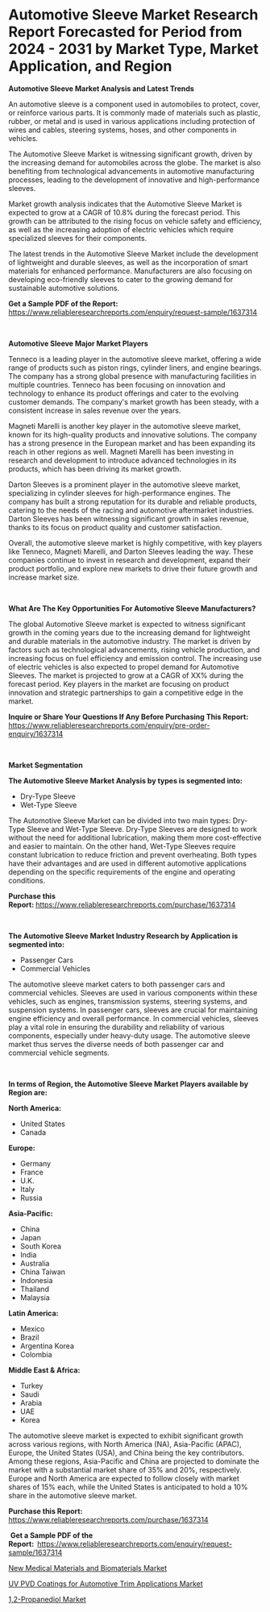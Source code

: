 <p><h1>Automotive Sleeve Market Research Report Forecasted for Period from 2024 -  2031 by Market Type, Market Application, and Region</h1></p><p><strong>Automotive Sleeve Market Analysis and Latest Trends</strong></p>
<p><p>An automotive sleeve is a component used in automobiles to protect, cover, or reinforce various parts. It is commonly made of materials such as plastic, rubber, or metal and is used in various applications including protection of wires and cables, steering systems, hoses, and other components in vehicles.</p><p>The Automotive Sleeve Market is witnessing significant growth, driven by the increasing demand for automobiles across the globe. The market is also benefiting from technological advancements in automotive manufacturing processes, leading to the development of innovative and high-performance sleeves.</p><p>Market growth analysis indicates that the Automotive Sleeve Market is expected to grow at a CAGR of 10.8% during the forecast period. This growth can be attributed to the rising focus on vehicle safety and efficiency, as well as the increasing adoption of electric vehicles which require specialized sleeves for their components.</p><p>The latest trends in the Automotive Sleeve Market include the development of lightweight and durable sleeves, as well as the incorporation of smart materials for enhanced performance. Manufacturers are also focusing on developing eco-friendly sleeves to cater to the growing demand for sustainable automotive solutions.</p></p>
<p><strong>Get a Sample PDF of the Report:&nbsp;</strong> <a href="https://www.reliableresearchreports.com/enquiry/request-sample/1637314">https://www.reliableresearchreports.com/enquiry/request-sample/1637314</a></p>
<p>&nbsp;</p>
<p><strong>Automotive Sleeve Major Market Players</strong></p>
<p><p>Tenneco is a leading player in the automotive sleeve market, offering a wide range of products such as piston rings, cylinder liners, and engine bearings. The company has a strong global presence with manufacturing facilities in multiple countries. Tenneco has been focusing on innovation and technology to enhance its product offerings and cater to the evolving customer demands. The company's market growth has been steady, with a consistent increase in sales revenue over the years.</p><p>Magneti Marelli is another key player in the automotive sleeve market, known for its high-quality products and innovative solutions. The company has a strong presence in the European market and has been expanding its reach in other regions as well. Magneti Marelli has been investing in research and development to introduce advanced technologies in its products, which has been driving its market growth.</p><p>Darton Sleeves is a prominent player in the automotive sleeve market, specializing in cylinder sleeves for high-performance engines. The company has built a strong reputation for its durable and reliable products, catering to the needs of the racing and automotive aftermarket industries. Darton Sleeves has been witnessing significant growth in sales revenue, thanks to its focus on product quality and customer satisfaction.</p><p>Overall, the automotive sleeve market is highly competitive, with key players like Tenneco, Magneti Marelli, and Darton Sleeves leading the way. These companies continue to invest in research and development, expand their product portfolio, and explore new markets to drive their future growth and increase market size.</p></p>
<p>&nbsp;</p>
<p><strong>What Are The Key Opportunities For Automotive Sleeve Manufacturers?</strong></p>
<p><p>The global Automotive Sleeve market is expected to witness significant growth in the coming years due to the increasing demand for lightweight and durable materials in the automotive industry. The market is driven by factors such as technological advancements, rising vehicle production, and increasing focus on fuel efficiency and emission control. The increasing use of electric vehicles is also expected to propel demand for Automotive Sleeves. The market is projected to grow at a CAGR of XX% during the forecast period. Key players in the market are focusing on product innovation and strategic partnerships to gain a competitive edge in the market.</p></p>
<p><strong>Inquire or Share Your Questions If Any Before Purchasing This Report:</strong> <a href="https://www.reliableresearchreports.com/enquiry/pre-order-enquiry/1637314">https://www.reliableresearchreports.com/enquiry/pre-order-enquiry/1637314</a></p>
<p>&nbsp;</p>
<p><strong>Market Segmentation</strong></p>
<p><strong>The Automotive Sleeve Market Analysis by types is segmented into:</strong></p>
<p><ul><li>Dry-Type Sleeve</li><li>Wet-Type Sleeve</li></ul></p>
<p><p>The Automotive Sleeve Market can be divided into two main types: Dry-Type Sleeve and Wet-Type Sleeve. Dry-Type Sleeves are designed to work without the need for additional lubrication, making them more cost-effective and easier to maintain. On the other hand, Wet-Type Sleeves require constant lubrication to reduce friction and prevent overheating. Both types have their advantages and are used in different automotive applications depending on the specific requirements of the engine and operating conditions.</p></p>
<p><strong>Purchase this Report:&nbsp;</strong><a href="https://www.reliableresearchreports.com/purchase/1637314">https://www.reliableresearchreports.com/purchase/1637314</a></p>
<p>&nbsp;</p>
<p><strong>The Automotive Sleeve Market Industry Research by Application is segmented into:</strong></p>
<p><ul><li>Passenger Cars</li><li>Commercial Vehicles</li></ul></p>
<p><p>The automotive sleeve market caters to both passenger cars and commercial vehicles. Sleeves are used in various components within these vehicles, such as engines, transmission systems, steering systems, and suspension systems. In passenger cars, sleeves are crucial for maintaining engine efficiency and overall performance. In commercial vehicles, sleeves play a vital role in ensuring the durability and reliability of various components, especially under heavy-duty usage. The automotive sleeve market thus serves the diverse needs of both passenger car and commercial vehicle segments.</p></p>
<p>&nbsp;</p>
<p><strong>In terms of Region, the Automotive Sleeve Market Players available by Region are:</strong></p>
<p>
    <p> <strong> North America: </strong>
        <ul>
            <li>United States</li>
            <li>Canada</li>
        </ul>
        </p> 
    <p> <strong> Europe: </strong>
        <ul>
            <li>Germany</li>
            <li>France</li>
            <li>U.K.</li>
            <li>Italy</li>
            <li>Russia</li>
        </ul>
        </p> 
    <p> <strong> Asia-Pacific: </strong>
        <ul>
            <li>China</li>
            <li>Japan</li>
            <li>South Korea</li>
            <li>India</li>
            <li>Australia</li>
            <li>China Taiwan</li>
            <li>Indonesia</li>
            <li>Thailand</li>
            <li>Malaysia</li>
        </ul>
        </p> 
    <p> <strong> Latin America: </strong>
        <ul>
            <li>Mexico</li>
            <li>Brazil</li>
            <li>Argentina Korea</li>
            <li>Colombia</li>
        </ul>
        </p> 
    <p> <strong> Middle East & Africa: </strong>
        <ul>
            <li>Turkey</li>
            <li>Saudi</li>
            <li>Arabia</li>
            <li>UAE</li>
            <li>Korea</li>
        </ul>
    </p>
    </p>
<p><p>The automotive sleeve market is expected to exhibit significant growth across various regions, with North America (NA), Asia-Pacific (APAC), Europe, the United States (USA), and China being the key contributors. Among these regions, Asia-Pacific and China are projected to dominate the market with a substantial market share of 35% and 20%, respectively. Europe and North America are expected to follow closely with market shares of 15% each, while the United States is anticipated to hold a 10% share in the automotive sleeve market.</p></p>
<p><strong>Purchase this Report: </strong><a href="https://www.reliableresearchreports.com/purchase/1637314">https://www.reliableresearchreports.com/purchase/1637314</a></p>
<p>&nbsp;<strong>Get a Sample PDF of the Report:&nbsp;&nbsp;</strong><a href="https://www.reliableresearchreports.com/enquiry/request-sample/1637314">https://www.reliableresearchreports.com/enquiry/request-sample/1637314</a></p>
<p><strong></strong></p>
<p><p><a href="https://view.publitas.com/reportprime-1/new-medical-materials-and-biomaterials-market-size-2023-2030-global-industrial-analysis-key-geographical-regions-market-share-top-key-players-product-types-and-forecast-research-report/">New Medical Materials and Biomaterials Market</a></p><p><a href="https://view.publitas.com/reportprime-1/uv-pvd-coatings-for-automotive-trim-applications-market-size-growth-and-forecast-from-2023-2030/">UV PVD Coatings for Automotive Trim Applications Market</a></p><p><a href="https://view.publitas.com/reportprime-1/12-propanediol-market-challenges-opportunities-and-growth-drivers-and-major-market-players-forecasted-for-period-from-2023-2030/">1,2-Propanediol Market</a></p></p>